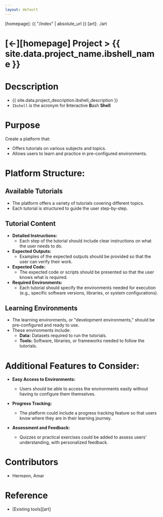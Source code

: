 ```yaml
---
layout: default
---
```



[//]: #(Reference)
[homepage]:   {{ "/index" | absolute_url }}
[art]:        ./art

# [&larr;][homepage] Project > {{ site.data.project_name.ibshell_name }}
# Decscription
- {{ site.data.project_description.ibshell_description }}
- `Ibshell`  is the acronym for **I**nteractive **B**ash **Shell**

# Purpose
Create a platform that:
- Offers tutorials on various subjects and topics.
- Allows users to learn and practice in pre-configured environments.

# Platform Structure:

## Available Tutorials
- The platform offers a variety of tutorials covering different topics.
- Each tutorial is structured to guide the user step-by-step.

## Tutorial Content
- **Detailed Instructions:** 
  - Each step of the tutorial should include clear instructions on what the user needs to do.
- **Expected Outputs:** 
  - Examples of the expected outputs should be provided so that the user can verify their work.
- **Expected Code:** 
  - The expected code or scripts should be presented so that the user knows what is required.
- **Required Environments:**
  - Each tutorial should specify the environments needed for execution (e.g., specific software versions, libraries, or system configurations).

## Learning Environments
- The learning environments, or "development environments," should be pre-configured and ready to use.
- These environments include:
  - **Data:** Datasets required to run the tutorials.
  - **Tools:** Software, libraries, or frameworks needed to follow the tutorials.

# Additional Features to Consider:

- **Easy Access to Environments:**
  - Users should be able to access the environments easily without having to configure them themselves.

- **Progress Tracking:**
  - The platform could include a progress tracking feature so that users know where they are in their learning journey.

- **Assessment and Feedback:**
  - Quizzes or practical exercises could be added to assess users' understanding, with personalized feedback.

# Contributors
- Hermann, Amar

# Reference
- [Existing tools][art]